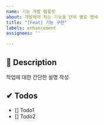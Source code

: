 ```yaml
---
name: 기능 개발 템플릿
about: 개발해야 하는 기능을 단위 별로 명세
title: "[Feat] 기능 구현"
labels: enhancement
assignees: ''

---
```


## 📗 Description
작업에 대한 간단한 설명 작성

## ✔ Todos
- [] Todo1
- [] Todo2
